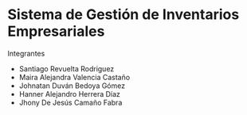 # Sistema de Gestión de Inventarios Empresariales

Integrantes

- Santiago Revuelta Rodriguez
- Maira Alejandra Valencia Castaño
- Johnatan Duván Bedoya Gómez
- Hanner Alejandro Herrera Díaz
- Jhony De Jesús Camaño Fabra
